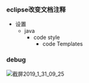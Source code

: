 ### eclipse改变文档注释

- 设置
  - java
    - code style
      - code Templates



### debug

![截屏2019_1_31_09_25](https://ws2.sinaimg.cn/large/006tNc79ly1fzpibjm2k3j30he08m782.jpg)


